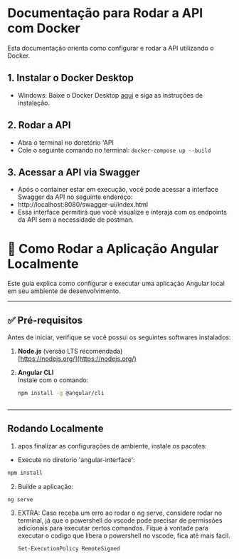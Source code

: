 # Documentação para Rodar a API com Docker

Esta documentação orienta como configurar e rodar a API utilizando o Docker.

## 1. Instalar o Docker Desktop
- Windows: Baixe o Docker Desktop [aqui](https://www.docker.com/products/docker-desktop/) e siga as instruções de instalação.
  
## 2. Rodar a API
- Abra o terminal no doretório 'API
- Cole o seguinte comando no terminal: `docker-compose up --build`
## 3. Acessar a API via Swagger
- Após o container estar em execução, você pode acessar a interface Swagger da API no seguinte endereço:
- http://localhost:8080/swagger-ui/index.html
- Essa interface permitirá que você visualize e interaja com os endpoints da API sem a necessidade de postman.

# 🚀 Como Rodar a Aplicação Angular Localmente

Este guia explica como configurar e executar uma aplicação Angular local em seu ambiente de desenvolvimento.

---

## ✅ Pré-requisitos

Antes de iniciar, verifique se você possui os seguintes softwares instalados:

1. **Node.js** (versão LTS recomendada)  
   [https://nodejs.org/](https://nodejs.org/)

2. **Angular CLI**  
   Instale com o comando:
   ```bash
   npm install -g @angular/cli
  
---
## Rodando Localmente
1. apos finalizar as configurações de ambiente, instale os pacotes:
- Execute no diretorio 'angular-interface':
```bash
npm install
```
2. Builde a aplicação:
```bash
ng serve
```
3. EXTRA: Caso receba um erro ao rodar o ng serve, considere rodar no terminal, já que o powershell do vscode pode precisar de permissões adicionais para executar certos comandos. Fique à vontade para executar o codigo que libera o powershell no vscode, fica até mais facil.
   ```bash
   Set-ExecutionPolicy RemoteSigned
   ```

